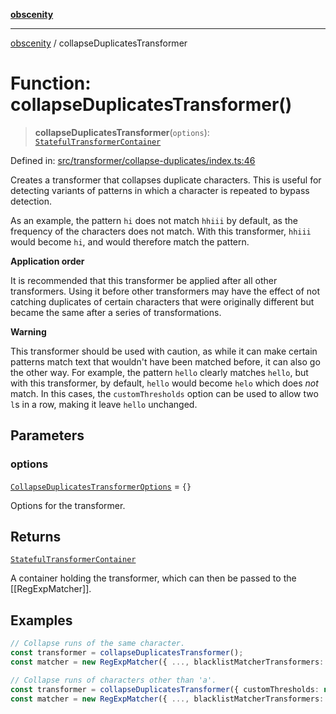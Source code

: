 [**obscenity**](../README.md)

***

[obscenity](../README.md) / collapseDuplicatesTransformer

# Function: collapseDuplicatesTransformer()

> **collapseDuplicatesTransformer**(`options`): [`StatefulTransformerContainer`](../interfaces/StatefulTransformerContainer.md)

Defined in: [src/transformer/collapse-duplicates/index.ts:46](https://github.com/jo3-l/obscenity/blob/df55df57c9cde0cfef01d92ac049af8e5d6ff36a/src/transformer/collapse-duplicates/index.ts#L46)

Creates a transformer that collapses duplicate characters. This is useful for
detecting variants of patterns in which a character is repeated to bypass
detection.

As an example, the pattern `hi` does not match `hhiii` by default, as the
frequency of the characters does not match. With this transformer, `hhiii`
would become `hi`, and would therefore match the pattern.

**Application order**

It is recommended that this transformer be applied after all other
transformers. Using it before other transformers may have the effect of not
catching duplicates of certain characters that were originally different but
became the same after a series of transformations.

**Warning**

This transformer should be used with caution, as while it can make certain
patterns match text that wouldn't have been matched before, it can also go
the other way. For example, the pattern `hello` clearly matches `hello`, but
with this transformer, by default, `hello` would become `helo` which does
_not_ match. In this cases, the `customThresholds` option can be used to
allow two `l`s in a row, making it leave `hello` unchanged.

## Parameters

### options

[`CollapseDuplicatesTransformerOptions`](../interfaces/CollapseDuplicatesTransformerOptions.md) = `{}`

Options for the transformer.

## Returns

[`StatefulTransformerContainer`](../interfaces/StatefulTransformerContainer.md)

A container holding the transformer, which can then be passed to the
[[RegExpMatcher]].

## Examples

```typescript
// Collapse runs of the same character.
const transformer = collapseDuplicatesTransformer();
const matcher = new RegExpMatcher({ ..., blacklistMatcherTransformers: [transformer] });
```

```typescript
// Collapse runs of characters other than 'a'.
const transformer = collapseDuplicatesTransformer({ customThresholds: new Map([['a', Infinity]]) });
const matcher = new RegExpMatcher({ ..., blacklistMatcherTransformers: [transformer] });
```
